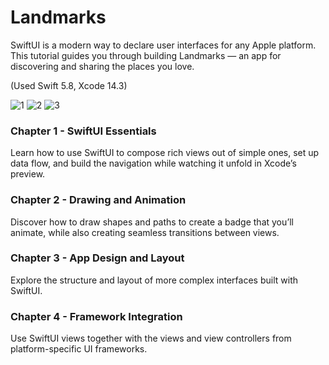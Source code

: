 # Landmarks
SwiftUI is a modern way to declare user interfaces for any Apple platform.
<br>
This tutorial guides you through building Landmarks — an app for discovering and sharing the places you love.

(Used Swift 5.8, Xcode 14.3)

![1](https://user-images.githubusercontent.com/123972077/231988888-fccf49d4-d08f-4515-b921-5b49569607f6.gif)
![2](https://user-images.githubusercontent.com/123972077/231988857-bd0f6c80-7bee-4bab-9ee4-387abaf23828.gif)
![3](https://user-images.githubusercontent.com/123972077/231986785-9438ae7a-3636-41a7-bcf0-fee90d517342.gif)

### Chapter 1 - SwiftUI Essentials
Learn how to use SwiftUI to compose rich views out of simple ones, set up data flow, and build the navigation while watching it unfold in Xcode’s preview.

### Chapter 2 - Drawing and Animation
Discover how to draw shapes and paths to create a badge that you’ll animate, while also creating seamless transitions between views.

### Chapter 3 - App Design and Layout
Explore the structure and layout of more complex interfaces built with SwiftUI.

### Chapter 4 - Framework Integration
Use SwiftUI views together with the views and view controllers from platform-specific UI frameworks.

